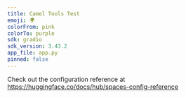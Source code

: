 ```yaml
---
title: Camel Tools Test
emoji: 🌍
colorFrom: pink
colorTo: purple
sdk: gradio
sdk_version: 3.43.2
app_file: app.py
pinned: false
---
```


Check out the configuration reference at https://huggingface.co/docs/hub/spaces-config-reference

